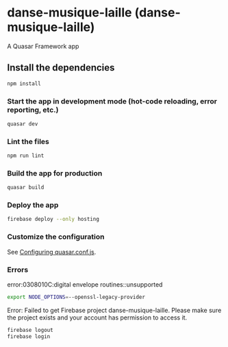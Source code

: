 # danse-musique-laille (danse-musique-laille)

A Quasar Framework app

## Install the dependencies

```bash
npm install
```

### Start the app in development mode (hot-code reloading, error reporting, etc.)

```bash
quasar dev
```

### Lint the files

```bash
npm run lint
```

### Build the app for production

```bash
quasar build
```

### Deploy the app

```bash
firebase deploy --only hosting
```

### Customize the configuration

See [Configuring quasar.conf.js](https://quasar.dev/quasar-cli/quasar-conf-js).

### Errors

error:0308010C:digital envelope routines::unsupported

```bash
export NODE_OPTIONS=--openssl-legacy-provider
```

Error: Failed to get Firebase project danse-musique-laille. Please make sure the project exists and your account has permission to access it.

```bash
firebase logout
firebase login
```
